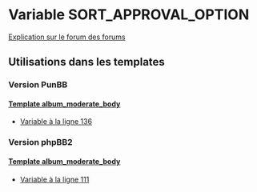 # Variable SORT_APPROVAL_OPTION
[Explication sur le forum des forums](http://forum.forumactif.com/t294113-listing-des-variables#SORT_APPROVAL_OPTION)

## Utilisations dans les templates

### Version PunBB

#### [Template album_moderate_body](punbb/album_moderate_body.md)
* [Variable à la ligne 136](../punbb/album_moderate_body.tpl#L136)

### Version phpBB2

#### [Template album_moderate_body](subsilver/album_moderate_body.md)
* [Variable à la ligne 111](../subsilver/album_moderate_body.tpl#L111)
